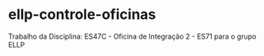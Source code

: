 # ellp-controle-oficinas
Trabalho da Disciplina: ES47C - Oficina de Integração 2 - ES71 para o grupo ELLP
